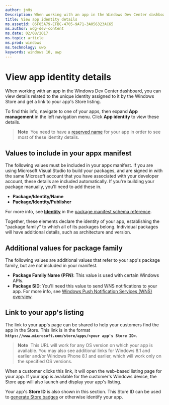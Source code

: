 ```yaml
---
author: jnHs
Description: When working with an app in the Windows Dev Center dashboard, you can view details related to the unique identity assigned to it by the Windows Store and get a link to your app's Store listing.
title: View app identity details
ms.assetid: 86F05A79-EFBC-4705-9A71-3A056323AC65
ms.author: wdg-dev-content
ms.date: 02/08/2017
ms.topic: article
ms.prod: windows
ms.technology: uwp
keywords: windows 10, uwp
---
```


# View app identity details


When working with an app in the Windows Dev Center dashboard, you can view details related to the unique identity assigned to it by the Windows Store and get a link to your app's Store listing.

To find this info, navigate to one of your apps, then expand **App management** in the left navigation menu. Click **App identity** to view these details.

> **Note**  You need to have a [reserved name](create-your-app-by-reserving-a-name.md) for your app in order to see most of these identity details.

## Values to include in your appx manifest


The following values must be included in your appx manifest. If you are using Microsoft Visual Studio to build your packages, and are signed in with the same Microsoft account that you have associated with your developer account, these details are included automatically. If you're building your package manually, you'll need to add these in.

-   **Package/Identity/Name**
-   **Package/Identity/Publisher**

For more info, see [**Identity**](https://msdn.microsoft.com/library/windows/apps/br211441) in the [package manifest schema reference](https://msdn.microsoft.com/library/windows/apps/br211473).

Together, these elements declare the identity of your app, establishing the "package family" to which all of its packages belong. Individual packages will have additional details, such as architecture and version.

## Additional values for package family


The following values are additional values that refer to your app's package family, but are not included in your manifest.

-   **Package Family Name (PFN)**: This value is used with certain Windows APIs.
-   **Package SID**: You'll need this value to send WNS notifications to your app. For more info, see [Windows Push Notification Services (WNS) overview](https://msdn.microsoft.com/library/windows/apps/mt187203).

## Link to your app's listing

The link to your app's page can be shared to help your customers find the app in the Store. This link is in the format **`https://www.microsoft.com/store/apps/<your app's Store ID>`**.

> **Note**  This URL will work for any OS version on which your app is available. You may also see additional links for Windows 8.1 and earlier and/or Windows Phone 8.1 and earlier, which will work only on the specified OS versions.

When a customer clicks this link, it will open the web-based listing page for your app. If your app is available for the customer's Windows device, the Store app will also launch and display your app's listing.

Your app's **Store ID** is also shown in this section. This Store ID can be used to [generate Store badges](http://go.microsoft.com/fwlink/p/?LinkId=534236) or otherwise identify your app.

 

 




